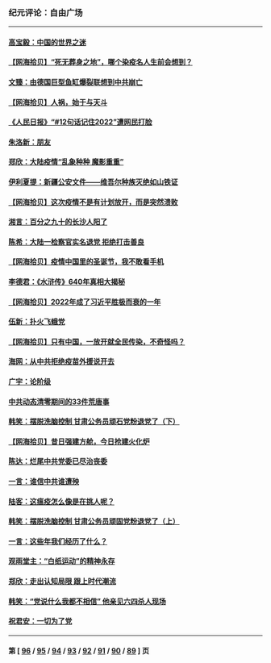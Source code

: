 ### 纪元评论：自由广场
---
#### [高宝毅：中国的世界之迷](../../pages/nsc993/n13895594.md) 
#### [【网海拾贝】“死无葬身之地”，哪个染疫名人生前会想到？](../../pages/nsc993/n13895116.md) 
#### [文臻：由德国巨型鱼缸爆裂联想到中共崩亡](../../pages/nsc993/n13894613.md) 
#### [【网海拾贝】人祸，始于与天斗](../../pages/nsc993/n13894088.md) 
#### [《人民日报》“#12句话记住2022”遭网民打脸](../../pages/nsc993/n13894019.md) 
#### [朱洛新：朋友](../../pages/nsc993/n13893825.md) 
#### [郑欣：大陆疫情“乱象种种 魔影重重”](../../pages/nsc993/n13893672.md) 
#### [伊利夏提：新疆公安文件——维吾尔种族灭绝如山铁证](../../pages/nsc993/n13893753.md) 
#### [【网海拾贝】这次疫情不是有计划放开，而是突然溃败](../../pages/nsc993/n13893282.md) 
#### [湘言：百分之九十的长沙人阳了](../../pages/nsc993/n13893048.md) 
#### [陈希：大陆一检察官实名退党 拒绝打击善良](../../pages/nsc993/n13893027.md) 
#### [【网海拾贝】疫情中国里的圣诞节，我不敢看手机](../../pages/nsc993/n13892784.md) 
#### [李德君：《水浒传》640年真相大揭秘](../../pages/nsc993/n13892685.md) 
#### [【网海拾贝】2022年成了习近平胜极而衰的一年](../../pages/nsc993/n13892137.md) 
#### [伍新：扑火飞蛾党](../../pages/nsc993/n13892091.md) 
#### [【网海拾贝】只有中国，一放开就全民传染，不奇怪吗？](../../pages/nsc993/n13891517.md) 
#### [海网：从中共拒绝疫苗外援说开去](../../pages/nsc993/n13891298.md) 
#### [广宇：论阶级](../../pages/nsc993/n13891286.md) 
#### [中共动态清零期间的33件荒唐事](../../pages/nsc993/n13891284.md) 
#### [韩笑：摆脱洗脑控制 甘肃公务员顽石党粉退党了（下）](../../pages/nsc993/n13891281.md) 
#### [【网海拾贝】昔日强建方舱，今日抢建火化炉](../../pages/nsc993/n13891015.md) 
#### [陈达：烂尾中共党委已尽治丧委](../../pages/nsc993/n13890847.md) 
#### [一言：谁信中共谁遭殃](../../pages/nsc993/n13890822.md) 
#### [陆客：这瘟疫怎么像是在挑人呢？](../../pages/nsc993/n13890706.md) 
#### [韩笑：摆脱洗脑控制 甘肃公务员顽固党粉退党了（上）](../../pages/nsc993/n13890297.md) 
#### [一言：这些年我们经历了什么？](../../pages/nsc993/n13890281.md) 
#### [观雨堂主：“白纸运动”的精神永存](../../pages/nsc993/n13889442.md) 
#### [郑欣：走出认知局限 跟上时代潮流](../../pages/nsc993/n13887826.md) 
#### [韩笑：“党说什么我都不相信” 他亲见六四杀人现场](../../pages/nsc993/n13887514.md) 
#### [祝君安：一切为了党](../../pages/nsc993/n13887500.md) 

---
#### 第 [ [96](./96.md) / [95](./95.md) / [94](./94.md) / [93](./93.md) / [92](./92.md) / [91](./91.md) / [90](./90.md) / [89](./89.md) ] 页
